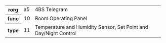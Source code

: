 <table>
    <tr>
      <th>rorg</th>
      <td>a5</td>
      <td>4BS Telegram</td>
    </tr>
    <tr>
      <th>func</th>
      <td>10</td>
      <td>Room Operating Panel</td>
    </tr>
    <tr>
      <th>type</th>
      <td>11</td>
      <td>Temperature and Humidity Sensor, Set Point and Day/Night Control</td>
    </tr>
  </table>